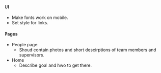 #### UI
* Make fonts work on mobile.
* Set style for links.

#### Pages
* People page.
    * Shoud contain photos and short descirptions of team members and supervisors.
* Home
    * Describe goal and hwo to get there.



